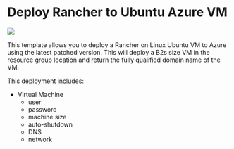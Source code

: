 # Deploy Rancher to Ubuntu Azure VM

<a href="https://portal.azure.com/#create/Microsoft.Template/uri/https%3A%2F%2Fraw.githubusercontent.com%2Fhebertsonm%2Francher2azure%2Fmaster%2FrancherTemplate.json" target="_blank">
    <img src="http://azuredeploy.net/deploybutton.png"/>
</a>

This template allows you to deploy a Rancher on Linux Ubuntu VM to Azure using the latest patched version. This will deploy a B2s size VM in the resource group location and return the fully qualified domain name of the VM.

This deployment includes:
* Virtual Machine
    * user
    * password
    * machine size
    * auto-shutdown
    * DNS
    * network
